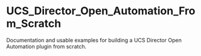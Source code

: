 # UCS_Director_Open_Automation_From_Scratch
Documentation and usable examples for building a UCS Director Open Automation plugin from scratch.
